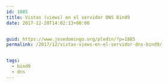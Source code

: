 ```yaml
---
id: 1885
title: Vistas (views) en el servidor DNS Bind9
date: 2017-12-28T14:02:13+00:00


guid: https://www.josedomingo.org/pledin/?p=1885
permalink: /2017/12/vistas-views-en-el-servidor-dns-bind9/


tags:
  - bind9
  - dns
---
```

